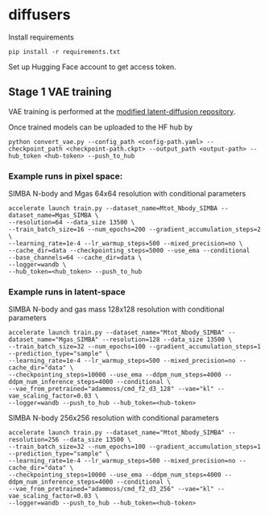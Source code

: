 # diffusers

Install requirements

```
pip install -r requirements.txt
```

Set up Hugging Face account to get access token.

## Stage 1 VAE training 

VAE training is performed at the  [modified latent-diffusion repository](https://github.com/adammoss/latent-diffusion).

Once trained models can be uploaded to the HF hub by 

```
python convert_vae.py --config_path <config-path.yaml> --checkpoint_path <checkpoint-path.ckpt> --output_path <output-path> --hub_token <hub-token> --push_to_hub
```

### Example runs in pixel space: 

SIMBA N-body and Mgas 64x64 resolution with conditional parameters

```
accelerate launch train.py --dataset_name=Mtot_Nbody_SIMBA --dataset_name=Mgas_SIMBA \
--resolution=64 --data_size 13500 \
--train_batch_size=16 --num_epochs=200 --gradient_accumulation_steps=2 \
--learning_rate=1e-4 --lr_warmup_steps=500 --mixed_precision=no \
--cache_dir=data --checkpointing_steps=5000 --use_ema --conditional 
--base_channels=64 --cache_dir=data \
--logger=wandb \
--hub_token=<hub_token> --push_to_hub 
```

### Example runs in latent-space

SIMBA N-body and gas mass 128x128 resolution with conditional parameters

```
accelerate launch train.py --dataset_name="Mtot_Nbody_SIMBA" --dataset_name="Mgas_SIMBA" --resolution=128 --data_size 13500 \
--train_batch_size=32 --num_epochs=100 --gradient_accumulation_steps=1 --prediction_type="sample" \
--learning_rate=1e-4 --lr_warmup_steps=500 --mixed_precision=no --cache_dir="data" \
--checkpointing_steps=10000 --use_ema --ddpm_num_steps=4000 --ddpm_num_inference_steps=4000 --conditional \
--vae_from_pretrained="adammoss/cmd_f2_d3_128" --vae="kl" --vae_scaling_factor=0.03 \
--logger=wandb --push_to_hub --hub_token=<hub-token>
```

SIMBA N-body 256x256 resolution with conditional parameters

```
accelerate launch train.py --dataset_name="Mtot_Nbody_SIMBA" --resolution=256 --data_size 13500 \
--train_batch_size=32 --num_epochs=100 --gradient_accumulation_steps=1 --prediction_type="sample" \
--learning_rate=1e-4 --lr_warmup_steps=500 --mixed_precision=no --cache_dir="data" \
--checkpointing_steps=10000 --use_ema --ddpm_num_steps=4000 --ddpm_num_inference_steps=4000 --conditional \
--vae_from_pretrained="adammoss/cmd_f2_d3_256" --vae="kl" --vae_scaling_factor=0.03 \
--logger=wandb --push_to_hub --hub_token=<hub-token>
```
